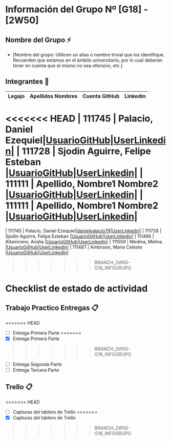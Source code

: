 # Información del Grupo Nº [G18] - [2W50]


## Nombre del Grupo :zap:

* [Nombre del grupo: Utilicen un alias o nombre trivial que los identifique. Recuerden que estamos en el ámbito universitario, por lo cual deberán tener en cuenta que el mismo no sea ofensivo, etc.]


## Integrantes :busts_in_silhouette:

| Legajo| Apellidos Nombres  | Cuenta GitHub | Linkedin
| :------: | :-------- | :-------- | :-------- |
<<<<<<< HEAD
| 111745 | Palacio, Daniel Ezequiel|[UsuarioGitHub](https://github.com/danielpalacio79)|[UserLinkedin](https://ar.linkedin.com/in/daniel-palacio-94b63210)|
| 111728 | Sjodin Aguirre, Felipe Esteban |[UsuarioGitHub](https://github.com/FELIPE-SJODIN)|[UserLinkedin](https://ar.linkedin.com/)|
| 111111 | Apellido, Nombre1 Nombre2 |[UsuarioGitHub](https://github.com/xxxx)|[UserLinkedin](https://ar.linkedin.com/)|
| 111111 | Apellido, Nombre1 Nombre2 |[UsuarioGitHub](https://github.com/xxxx)|[UserLinkedin](https://ar.linkedin.com/)|
=======
| 111745 | Palacio, Daniel Ezequiel|[danielpalacio79](https://github.com/danielpalacio79)|[UserLinkedin](https://ar.linkedin.com/in/daniel-palacio-94b63210)|
| 111728 | Sjodin Aguirre, Felipe Esteban |[UsuarioGitHub](https://github.com/FELIPE-SJODIN)|[UserLinkedin](https://ar.linkedin.com/)|
| 111486 | Altamirano, Analia |[UsuarioGitHub](https://github.com/111486)|[UserLinkedin](https://ar.linkedin.com/)|
| 111559 | Medina, Melina |[UsuarioGitHub](https://github.com/MelinaMedina)|[UserLinkedin](https://ar.linkedin.com/)|
| 111487 | Ambrosio, Maria Celeste |[UsuarioGitHub](https://github.com/CelesteAmbrosio1)|[UserLinkedin](https://ar.linkedin.com/)|
>>>>>>> BRANCH_2W50-G18_INFOGRUPO


# Checklist de estado de actividad

## Trabajo Practico Entregas :clipboard:
<<<<<<< HEAD
- [ ] Entrega Primera Parte
=======
- [X] Entrega Primera Parte
>>>>>>> BRANCH_2W50-G18_INFOGRUPO
- [ ] Entrega Segunda Parte
- [ ] Entrega Tercera Parte

## Trello :clipboard:
<<<<<<< HEAD
- [ ] Capturas del tablero de Trello
=======
- [X] Capturas del tablero de Trello
>>>>>>> BRANCH_2W50-G18_INFOGRUPO
